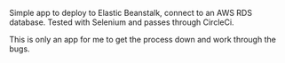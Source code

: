Simple app to deploy to Elastic Beanstalk, connect to an AWS RDS database. Tested with Selenium and passes through CircleCi.

This is only an app for me to get the process down and work through the bugs.